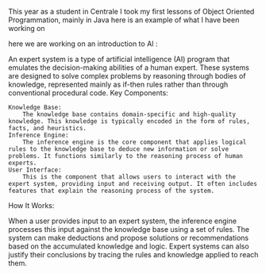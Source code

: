This year as a student in Centrale I took my first lessons of Object Oriented Programmation, mainly in Java here is an example of what I have been working on

here we are working on an introduction to AI :

An expert system is a type of artificial intelligence (AI) program that emulates the decision-making abilities of a human expert. These systems are designed to solve complex problems by reasoning through bodies of knowledge, represented mainly as if-then rules rather than through conventional procedural code.
Key Components:

    Knowledge Base:
        The knowledge base contains domain-specific and high-quality knowledge. This knowledge is typically encoded in the form of rules, facts, and heuristics.
    Inference Engine:
        The inference engine is the core component that applies logical rules to the knowledge base to deduce new information or solve problems. It functions similarly to the reasoning process of human experts.
    User Interface:
        This is the component that allows users to interact with the expert system, providing input and receiving output. It often includes features that explain the reasoning process of the system.

How It Works:

When a user provides input to an expert system, the inference engine processes this input against the knowledge base using a set of rules. The system can make deductions and propose solutions or recommendations based on the accumulated knowledge and logic. Expert systems can also justify their conclusions by tracing the rules and knowledge applied to reach them.
